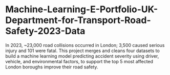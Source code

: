 # Machine-Learning-E-Portfolio-UK-Department-for-Transport-Road-Safety-2023-Data
In 2023, ~23,000 road collisions occurred in London; 3,500 caused serious injury and 101 were fatal. This project merges and cleans four datasets to build a machine learning model predicting accident severity using driver, vehicle, and environmental factors, to support the top 5 most affected London boroughs improve their road safety.
